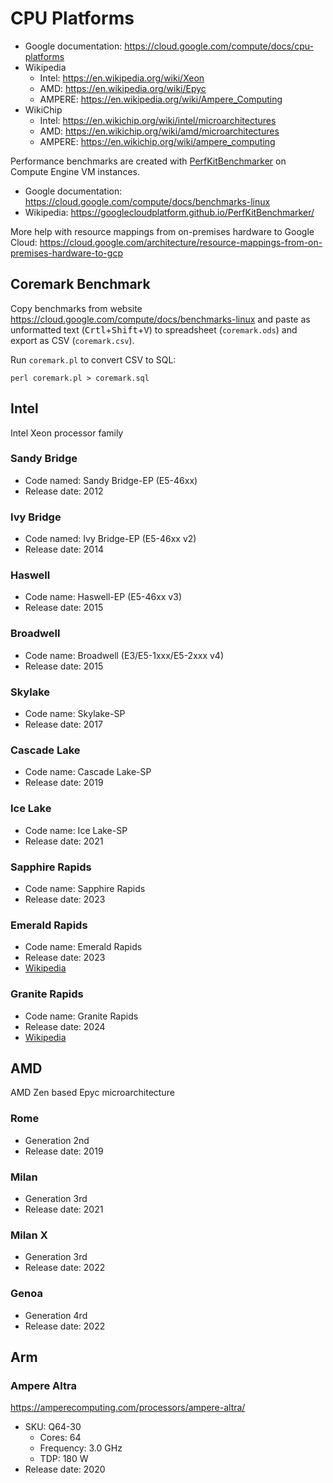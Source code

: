 # CPU Platforms

* Google documentation: <https://cloud.google.com/compute/docs/cpu-platforms>
* Wikipedia
	* Intel: <https://en.wikipedia.org/wiki/Xeon>
	* AMD: <https://en.wikipedia.org/wiki/Epyc>
	* AMPERE: <https://en.wikipedia.org/wiki/Ampere_Computing>
* WikiChip
	* Intel: <https://en.wikichip.org/wiki/intel/microarchitectures>
	* AMD: <https://en.wikichip.org/wiki/amd/microarchitectures>
	* AMPERE: <https://en.wikichip.org/wiki/ampere_computing>

Performance benchmarks are created with [PerfKitBenchmarker](https://github.com/GoogleCloudPlatform/PerfKitBenchmarker) on Compute Engine VM instances.

* Google documentation: <https://cloud.google.com/compute/docs/benchmarks-linux>
* Wikipedia: <https://googlecloudplatform.github.io/PerfKitBenchmarker/>

More help with resource mappings from on-premises hardware to Google Cloud: <https://cloud.google.com/architecture/resource-mappings-from-on-premises-hardware-to-gcp>

## Coremark Benchmark

Copy benchmarks from website <https://cloud.google.com/compute/docs/benchmarks-linux> and paste as unformatted text (<kbd>Crtl</kbd>+<kbd>Shift</kbd>+<kbd>V</kbd>) to spreadsheet (`coremark.ods`) and export as CSV (`coremark.csv`).

Run `coremark.pl` to convert CSV to SQL:
```shell
perl coremark.pl > coremark.sql
```

## Intel

Intel Xeon processor family

### Sandy Bridge

* Code named: Sandy Bridge-EP (E5-46xx)
* Release date: 2012

### Ivy Bridge

* Code named: Ivy Bridge-EP (E5-46xx v2)
* Release date: 2014

### Haswell

* Code name: Haswell-EP (E5-46xx v3)
* Release date: 2015

### Broadwell

* Code name: Broadwell (E3/E5-1xxx/E5-2xxx v4)
* Release date: 2015

### Skylake

* Code name: Skylake-SP
* Release date: 2017

### Cascade Lake

* Code name: Cascade Lake-SP
* Release date: 2019

### Ice Lake

* Code name: Ice Lake-SP
* Release date: 2021

### Sapphire Rapids

* Code name: Sapphire Rapids
* Release date: 2023

### Emerald Rapids

* Code name: Emerald Rapids
* Release date: 2023
* [Wikipedia](https://en.wikipedia.org/wiki/Emerald_Rapids)

### Granite Rapids

* Code name: Granite Rapids
* Release date: 2024
* [Wikipedia](https://en.wikipedia.org/wiki/Granite_Rapids)

## AMD

AMD Zen based Epyc microarchitecture

### Rome

* Generation 2nd
* Release date: 2019

### Milan

* Generation 3rd
* Release date: 2021

### Milan X

* Generation 3rd
* Release date: 2022

### Genoa

* Generation 4rd
* Release date: 2022

## Arm

### Ampere Altra

<https://amperecomputing.com/processors/ampere-altra/>

* SKU: Q64-30
	* Cores: 64
	* Frequency: 3.0 GHz
	* TDP: 180 W
* Release date: 2020